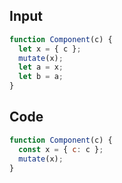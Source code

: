 
## Input

```javascript
function Component(c) {
  let x = { c };
  mutate(x);
  let a = x;
  let b = a;
}

```

## Code

```javascript
function Component(c) {
  const x = { c: c };
  mutate(x);
}

```
      